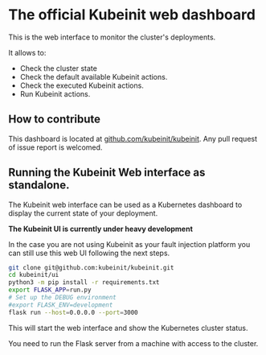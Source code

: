 # The official Kubeinit web dashboard

This is the web interface to monitor the cluster's deployments.

It allows to:

* Check the cluster state
* Check the default available Kubeinit actions.
* Check the executed Kubeinit actions.
* Run Kubeinit actions.

## How to contribute

This dashboard is located at [github.com/kubeinit/kubeinit](github.com/kubeinit/kubeinit).
Any pull request of issue report is welcomed.

## Running the Kubeinit Web interface as standalone.

The Kubeinit web interface can be used as a Kubernetes dashboard
to display the current state of your deployment.

**The Kubeinit UI is currently under heavy development**

In the case you are not using Kubeinit as your fault
injection platform you can still use this web UI
following the next steps.

```bash
git clone git@github.com:kubeinit/kubeinit.git
cd kubeinit/ui
python3 -m pip install -r requirements.txt
export FLASK_APP=run.py
# Set up the DEBUG environment
#export FLASK_ENV=development
flask run --host=0.0.0.0 --port=3000
```

This will start the web interface and
show the Kubernetes cluster status.

You need to run the Flask server from
a machine with access to the cluster.

